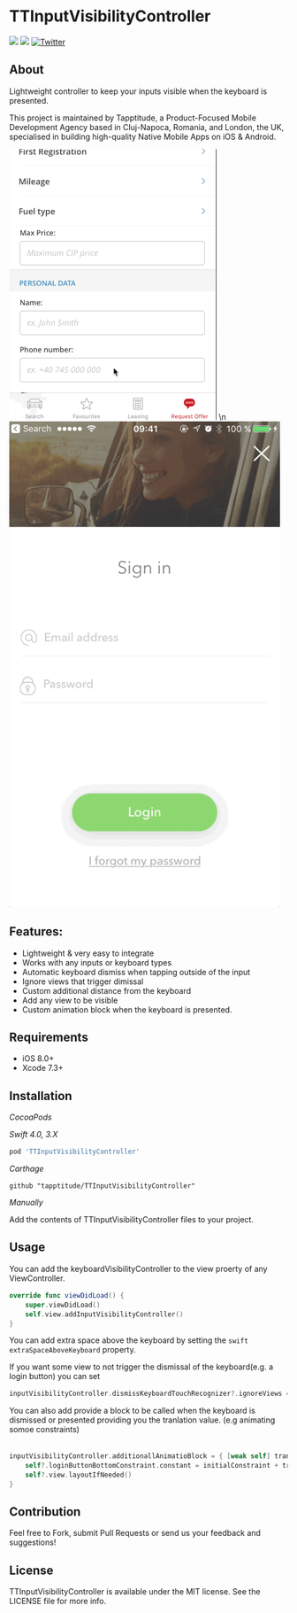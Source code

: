 # TTInputVisibilityController
![](https://img.shields.io/badge/Swift-4.0-green.svg?style=flat)
![](https://img.shields.io/badge/Swift-3.0-green.svg?style=flat)
[![Twitter](https://img.shields.io/badge/Twitter-@Tapptitude-blue.svg?style=flat)](http://twitter.com/Tapptitude)

## About
Lightweight controller to keep your inputs visible when the keyboard is presented.

This project is maintained by Tapptitude, a Product-Focused Mobile Development Agency based in Cluj-Napoca, Romania, and London, the UK, specialised in building high-quality Native Mobile Apps on iOS & Android. 

![](Resources/example1.gif) \n
![](Resources/example2.gif)


## Features:
- Lightweight & very easy to integrate
- Works with any inputs or keyboard types
- Automatic keyboard dismiss when tapping outside of the input
- Ignore views that trigger dimissal 
- Custom additional distance from the keyboard 
- Add any view to be visible
- Custom animation block when the keyboard is presented.

## Requirements

- iOS 8.0+
- Xcode 7.3+

## Installation

_CocoaPods_

_Swift 4.0, 3.X_

```ruby
pod 'TTInputVisibilityController'
```

_Carthage_

```
github "tapptitude/TTInputVisibilityController"
```

_Manually_

Add the contents of TTInputVisibilityController files to your project.

## Usage

You can add the keyboardVisibilityController to the view proerty of any ViewController. 

```swift
override func viewDidLoad() {
    super.viewDidLoad()
    self.view.addInputVisibilityController()
}
```
You can add extra space above the keyboard by setting the  ```swift extraSpaceAboveKeyboard``` property. 

If you want some view to not trigger the dismissal of the keyboard(e.g. a login button) you can set

```swift 
inputVisibilityController.dismissKeyboardTouchRecognizer?.ignoreViews = [myLoginButton] 
```

You can also add provide a block to be called when the keyboard is dismissed or presented providing you the tranlation value. (e.g animating somoe constraints)

```swift 

inputVisibilityController.additionallAnimatioBlock = { [weak self] translation in
    self?.loginButtonBottomConstraint.constant = initialConstraint + translation
    self?.view.layoutIfNeeded()
}

```

## Contribution

Feel free to Fork, submit Pull Requests or send us your feedback and suggestions!


## License

TTInputVisibilityController is available under the MIT license. See the LICENSE file for more info.
